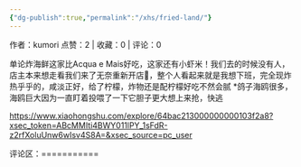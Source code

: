 ```yaml
---
{"dg-publish":true,"permalink":"/xhs/fried-land/"}
---
```


作者：kumori
点赞：2   |   收藏：0   |   评论：0

单论炸海鲜这家比Acqua e Mais好吃，这家还有小虾米！我们去的时候没有人，店主本来想走看我们来了无奈重新开店🤣，整个人看起来就是我想下班，完全现炸热乎乎的，咸淡正好，给了柠檬，炸物还是配柠檬好吃不然会腻
*鸽子海鸥很多，海鸥巨大因为一直盯着投喂了一下它胆子更大想上来抢，快逃

https://www.xiaohongshu.com/explore/64bac213000000000103f2a8?xsec_token=ABcMMIti4BWY011lPY_1sFdR-z2rfXoluUnw6wIsv4S8A=&xsec_source=pc_user

评论区：===========

